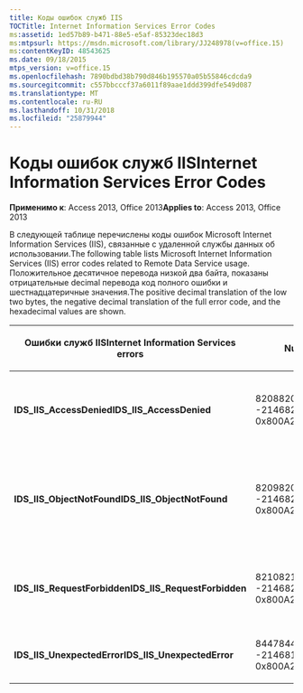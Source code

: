```yaml
---
title: Коды ошибок служб IIS
TOCTitle: Internet Information Services Error Codes
ms:assetid: 1ed57b89-b471-88e5-e5af-85323dec18d3
ms:mtpsurl: https://msdn.microsoft.com/library/JJ248978(v=office.15)
ms:contentKeyID: 48543625
ms.date: 09/18/2015
mtps_version: v=office.15
ms.openlocfilehash: 7890bdbd38b790d846b195570a05b55846cdcda9
ms.sourcegitcommit: c557bbcccf37a6011f89aae1ddd399dfe549d087
ms.translationtype: MT
ms.contentlocale: ru-RU
ms.lasthandoff: 10/31/2018
ms.locfileid: "25879944"
---
```

# <a name="internet-information-services-error-codes"></a><span data-ttu-id="f55e7-102">Коды ошибок служб IIS</span><span class="sxs-lookup"><span data-stu-id="f55e7-102">Internet Information Services Error Codes</span></span>


<span data-ttu-id="f55e7-103">**Применимо к**: Access 2013, Office 2013</span><span class="sxs-lookup"><span data-stu-id="f55e7-103">**Applies to**: Access 2013, Office 2013</span></span>

<span data-ttu-id="f55e7-104">В следующей таблице перечислены коды ошибок Microsoft Internet Information Services (IIS), связанные с удаленной службы данных об использовании.</span><span class="sxs-lookup"><span data-stu-id="f55e7-104">The following table lists Microsoft Internet Information Services (IIS) error codes related to Remote Data Service usage.</span></span> <span data-ttu-id="f55e7-105">Положительное десятичное перевода низкой два байта, показаны отрицательные decimal перевода код полного ошибки и шестнадцатеричные значения.</span><span class="sxs-lookup"><span data-stu-id="f55e7-105">The positive decimal translation of the low two bytes, the negative decimal translation of the full error code, and the hexadecimal values are shown.</span></span>

<table>
<colgroup>
<col style="width: 33%" />
<col style="width: 33%" />
<col style="width: 33%" />
</colgroup>
<thead>
<tr class="header">
<th><p><span data-ttu-id="f55e7-106">Ошибки служб IIS</span><span class="sxs-lookup"><span data-stu-id="f55e7-106">Internet Information Services errors</span></span></p></th>
<th><p><span data-ttu-id="f55e7-107">Number</span><span class="sxs-lookup"><span data-stu-id="f55e7-107">Number</span></span></p></th>
<th><p><span data-ttu-id="f55e7-108">Описание</span><span class="sxs-lookup"><span data-stu-id="f55e7-108">Description</span></span></p></th>
</tr>
</thead>
<tbody>
<tr class="odd">
<td><p><span data-ttu-id="f55e7-109"><strong>IDS_IIS_AccessDenied</strong></span><span class="sxs-lookup"><span data-stu-id="f55e7-109"><strong>IDS_IIS_AccessDenied</strong></span></span></p></td>
<td><p><span data-ttu-id="f55e7-110">8208</span><span class="sxs-lookup"><span data-stu-id="f55e7-110">8208</span></span><br />
<span data-ttu-id="f55e7-111">-2146820080</span><span class="sxs-lookup"><span data-stu-id="f55e7-111">-2146820080</span></span><br />
<span data-ttu-id="f55e7-112">0x800A2010</span><span class="sxs-lookup"><span data-stu-id="f55e7-112">0x800A2010</span></span></p></td>
<td><p><span data-ttu-id="f55e7-113">Ошибка сервера Интернета: Доступ запрещен.</span><span class="sxs-lookup"><span data-stu-id="f55e7-113">Internet Server Error: Access Denied.</span></span></p></td>
</tr>
<tr class="even">
<td><p><span data-ttu-id="f55e7-114"><strong>IDS_IIS_ObjectNotFound</strong></span><span class="sxs-lookup"><span data-stu-id="f55e7-114"><strong>IDS_IIS_ObjectNotFound</strong></span></span></p></td>
<td><p><span data-ttu-id="f55e7-115">8209</span><span class="sxs-lookup"><span data-stu-id="f55e7-115">8209</span></span><br />
<span data-ttu-id="f55e7-116">-2146820079</span><span class="sxs-lookup"><span data-stu-id="f55e7-116">-2146820079</span></span><br />
<span data-ttu-id="f55e7-117">0x800A2011</span><span class="sxs-lookup"><span data-stu-id="f55e7-117">0x800A2011</span></span></p></td>
<td><p><span data-ttu-id="f55e7-118">Ошибка сервера Интернета: / Модуль объекта не найден.</span><span class="sxs-lookup"><span data-stu-id="f55e7-118">Internet Server Error: Object/module not found.</span></span></p></td>
</tr>
<tr class="odd">
<td><p><span data-ttu-id="f55e7-119"><strong>IDS_IIS_RequestForbidden</strong></span><span class="sxs-lookup"><span data-stu-id="f55e7-119"><strong>IDS_IIS_RequestForbidden</strong></span></span></p></td>
<td><p><span data-ttu-id="f55e7-120">8210</span><span class="sxs-lookup"><span data-stu-id="f55e7-120">8210</span></span><br />
<span data-ttu-id="f55e7-121">-2146820078</span><span class="sxs-lookup"><span data-stu-id="f55e7-121">-2146820078</span></span><br />
<span data-ttu-id="f55e7-122">0x800A2012</span><span class="sxs-lookup"><span data-stu-id="f55e7-122">0x800A2012</span></span></p></td>
<td><p><span data-ttu-id="f55e7-123">Ошибка сервера Интернета: Запрос запрещен.</span><span class="sxs-lookup"><span data-stu-id="f55e7-123">Internet Server Error: Request Forbidden.</span></span></p></td>
</tr>
<tr class="even">
<td><p><span data-ttu-id="f55e7-124"><strong>IDS_IIS_UnexpectedError</strong></span><span class="sxs-lookup"><span data-stu-id="f55e7-124"><strong>IDS_IIS_UnexpectedError</strong></span></span></p></td>
<td><p><span data-ttu-id="f55e7-125">8447</span><span class="sxs-lookup"><span data-stu-id="f55e7-125">8447</span></span><br />
<span data-ttu-id="f55e7-126">-2146819841</span><span class="sxs-lookup"><span data-stu-id="f55e7-126">-2146819841</span></span><br />
<span data-ttu-id="f55e7-127">0x800A20FF</span><span class="sxs-lookup"><span data-stu-id="f55e7-127">0x800A20FF</span></span></p></td>
<td><p><span data-ttu-id="f55e7-128">Ошибка сервера Интернета.</span><span class="sxs-lookup"><span data-stu-id="f55e7-128">Internet Server Error.</span></span></p></td>
</tr>
</tbody>
</table>

